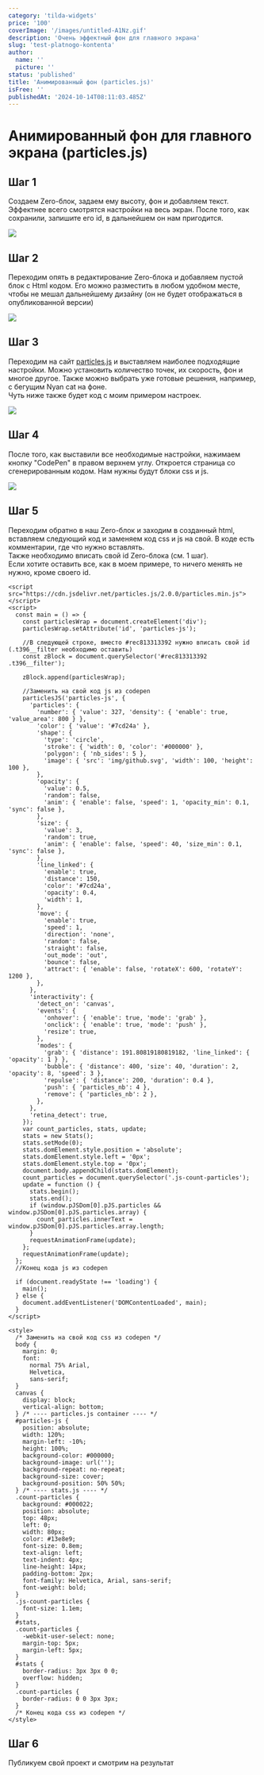```yaml
---
category: 'tilda-widgets'
price: '100'
coverImage: '/images/untitled-A1Nz.gif'
description: 'Очень эффектный фон для главного экрана'
slug: 'test-platnogo-kontenta'
author:
  name: ''
  picture: ''
status: 'published'
title: 'Анимированный фон (particles.js)'
isFree: ''
publishedAt: '2024-10-14T08:11:03.485Z'
---
```


# Анимированный фон для главного экрана (particles.js)

## Шаг 1

Создаем Zero-блок, задаем ему высоту, фон и добавляем текст. Эффектнее всего смотрятся настройки на весь экран. После того, как сохранили, запишите его id, в дальнейшем он нам пригодится.

![](/images/screenshot-2024-10-19-at-11.39.45-c3ND.png)

## Шаг 2

Переходим опять в редактирование Zero-блока и добавляем  пустой блок с Html кодом. Его можно разместить в любом удобном месте, чтобы не мешал дальнейшему дизайну (он не будет отображаться в опубликованной версии)

![](/images/screenshot-2024-10-19-at-11.46.54-QxMT.png)

## Шаг 3

Переходим на сайт [particles.js](https://vincentgarreau.com/particles.js/) и выставляем наиболее подходящие настройки. Можно установить количество точек, их скорость, фон и многое другое. Также можно выбрать уже готовые решения, например, с бегущим Nyan cat на фоне.\
Чуть ниже также будет код с моим примером настроек. 

![](/images/screenshot-2024-10-19-at-11.48.57-U4MT.png)

## Шаг 4

После того, как выставили все необходимые настройки, нажимаем кнопку "CodePen" в правом верхнем углу. Откроется страница со сгенерированным кодом. Нам нужны будут блоки css и js.

![](/images/screenshot-2024-10-19-at-12.42.42-Y1Nz.png) 

## Шаг 5

Переходим обратно в наш Zero-блок и заходим в созданный html, вставляем следующий код и заменяем код css и js на свой. В коде есть комментарии, где что нужно вставлять.\
Также необходимо вписать свой id Zero-блока (см. 1 шаг).\
Если хотите оставить все, как в моем примере, то ничего менять не нужно, кроме своего id.

```
<script src="https://cdn.jsdelivr.net/particles.js/2.0.0/particles.min.js"></script>
<script>
  const main = () => {
    const particlesWrap = document.createElement('div');
    particlesWrap.setAttribute('id', 'particles-js');

    //В следующей строке, вместо #rec813313392 нужно вписать свой id (.t396__filter необходимо оставить)
    const zBlock = document.querySelector('#rec813313392 .t396__filter');

    zBlock.append(particlesWrap);

    //Заменить на свой код js из codepen
    particlesJS('particles-js', {
      'particles': {
        'number': { 'value': 327, 'density': { 'enable': true, 'value_area': 800 } },
        'color': { 'value': '#7cd24a' },
        'shape': {
          'type': 'circle',
          'stroke': { 'width': 0, 'color': '#000000' },
          'polygon': { 'nb_sides': 5 },
          'image': { 'src': 'img/github.svg', 'width': 100, 'height': 100 },
        },
        'opacity': {
          'value': 0.5,
          'random': false,
          'anim': { 'enable': false, 'speed': 1, 'opacity_min': 0.1, 'sync': false },
        },
        'size': {
          'value': 3,
          'random': true,
          'anim': { 'enable': false, 'speed': 40, 'size_min': 0.1, 'sync': false },
        },
        'line_linked': {
          'enable': true,
          'distance': 150,
          'color': '#7cd24a',
          'opacity': 0.4,
          'width': 1,
        },
        'move': {
          'enable': true,
          'speed': 1,
          'direction': 'none',
          'random': false,
          'straight': false,
          'out_mode': 'out',
          'bounce': false,
          'attract': { 'enable': false, 'rotateX': 600, 'rotateY': 1200 },
        },
      },
      'interactivity': {
        'detect_on': 'canvas',
        'events': {
          'onhover': { 'enable': true, 'mode': 'grab' },
          'onclick': { 'enable': true, 'mode': 'push' },
          'resize': true,
        },
        'modes': {
          'grab': { 'distance': 191.80819180819182, 'line_linked': { 'opacity': 1 } },
          'bubble': { 'distance': 400, 'size': 40, 'duration': 2, 'opacity': 8, 'speed': 3 },
          'repulse': { 'distance': 200, 'duration': 0.4 },
          'push': { 'particles_nb': 4 },
          'remove': { 'particles_nb': 2 },
        },
      },
      'retina_detect': true,
    });
    var count_particles, stats, update;
    stats = new Stats();
    stats.setMode(0);
    stats.domElement.style.position = 'absolute';
    stats.domElement.style.left = '0px';
    stats.domElement.style.top = '0px';
    document.body.appendChild(stats.domElement);
    count_particles = document.querySelector('.js-count-particles');
    update = function () {
      stats.begin();
      stats.end();
      if (window.pJSDom[0].pJS.particles && window.pJSDom[0].pJS.particles.array) {
        count_particles.innerText = window.pJSDom[0].pJS.particles.array.length;
      }
      requestAnimationFrame(update);
    };
    requestAnimationFrame(update);
  };
  //Конец кода js из codepen

  if (document.readyState !== 'loading') {
    main();
  } else {
    document.addEventListener('DOMContentLoaded', main);
  }
</script>

<style>
  /* Заменить на свой код css из codepen */
  body {
    margin: 0;
    font:
      normal 75% Arial,
      Helvetica,
      sans-serif;
  }
  canvas {
    display: block;
    vertical-align: bottom;
  } /* ---- particles.js container ---- */
  #particles-js {
    position: absolute;
    width: 120%;
    margin-left: -10%;
    height: 100%;
    background-color: #000000;
    background-image: url('');
    background-repeat: no-repeat;
    background-size: cover;
    background-position: 50% 50%;
  } /* ---- stats.js ---- */
  .count-particles {
    background: #000022;
    position: absolute;
    top: 48px;
    left: 0;
    width: 80px;
    color: #13e8e9;
    font-size: 0.8em;
    text-align: left;
    text-indent: 4px;
    line-height: 14px;
    padding-bottom: 2px;
    font-family: Helvetica, Arial, sans-serif;
    font-weight: bold;
  }
  .js-count-particles {
    font-size: 1.1em;
  }
  #stats,
  .count-particles {
    -webkit-user-select: none;
    margin-top: 5px;
    margin-left: 5px;
  }
  #stats {
    border-radius: 3px 3px 0 0;
    overflow: hidden;
  }
  .count-particles {
    border-radius: 0 0 3px 3px;
  }
  /* Конец кода css из codepen */
</style>
```

## Шаг 6

Публикуем свой проект и смотрим на результат